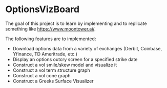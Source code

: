 # OptionsVizBoard
The goal of this project is to learn by implementing and to replicate something like https://www.moontower.ai/.

The following features are to implemented:
- Download options data from a variety of exchanges (Derbit, Coinbase, Yfinance, TD Ameritrade, etc.)
- Display an options outcry screen for a specified strike date
- Construct a vol smile/skew model and visualize it
- Construct a vol term structure graph
- Construct a vol cone graph
- Construct a Greeks Surface Visualizer

  
